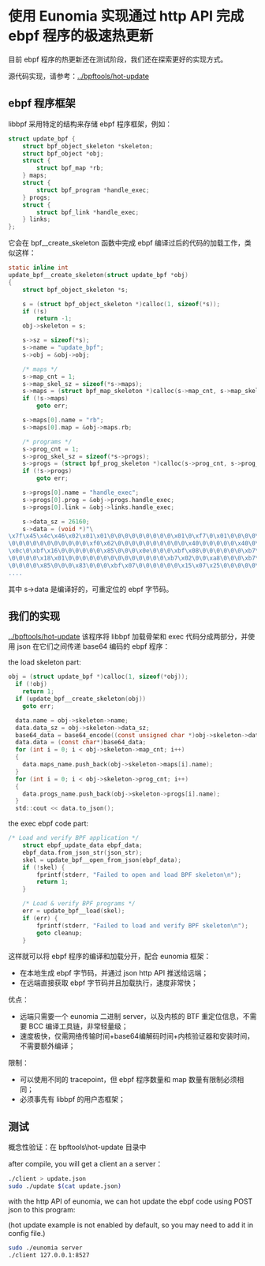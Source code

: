 # 使用 Eunomia 实现通过 http API 完成 ebpf 程序的极速热更新

目前 ebpf 程序的热更新还在测试阶段，我们还在探索更好的实现方式。

源代码实现，请参考：[../bpftools/hot-update](../bpftools/hot-update)

## ebpf 程序框架

libbpf 采用特定的结构来存储 ebpf 程序框架，例如：

```c
struct update_bpf {
	struct bpf_object_skeleton *skeleton;
	struct bpf_object *obj;
	struct {
		struct bpf_map *rb;
	} maps;
	struct {
		struct bpf_program *handle_exec;
	} progs;
	struct {
		struct bpf_link *handle_exec;
	} links;
};
```
它会在 bpf__create_skeleton 函数中完成 ebpf 编译过后的代码的加载工作，类似这样：

```c
static inline int
update_bpf__create_skeleton(struct update_bpf *obj)
{
	struct bpf_object_skeleton *s;

	s = (struct bpf_object_skeleton *)calloc(1, sizeof(*s));
	if (!s)
		return -1;
	obj->skeleton = s;

	s->sz = sizeof(*s);
	s->name = "update_bpf";
	s->obj = &obj->obj;

	/* maps */
	s->map_cnt = 1;
	s->map_skel_sz = sizeof(*s->maps);
	s->maps = (struct bpf_map_skeleton *)calloc(s->map_cnt, s->map_skel_sz);
	if (!s->maps)
		goto err;

	s->maps[0].name = "rb";
	s->maps[0].map = &obj->maps.rb;

	/* programs */
	s->prog_cnt = 1;
	s->prog_skel_sz = sizeof(*s->progs);
	s->progs = (struct bpf_prog_skeleton *)calloc(s->prog_cnt, s->prog_skel_sz);
	if (!s->progs)
		goto err;

	s->progs[0].name = "handle_exec";
	s->progs[0].prog = &obj->progs.handle_exec;
	s->progs[0].link = &obj->links.handle_exec;

	s->data_sz = 26160;
	s->data = (void *)"\
\x7f\x45\x4c\x46\x02\x01\x01\0\0\0\0\0\0\0\0\0\x01\0\xf7\0\x01\0\0\0\0\0\0\0\0\
\0\0\0\0\0\0\0\0\0\0\0\xf0\x62\0\0\0\0\0\0\0\0\0\0\x40\0\0\0\0\0\x40\0\x0d\0\
\x0c\0\xbf\x16\0\0\0\0\0\0\x85\0\0\0\x0e\0\0\0\xbf\x08\0\0\0\0\0\0\xb7\x09\0\0\
\0\0\0\0\x18\x01\0\0\0\0\0\0\0\0\0\0\0\0\0\0\xb7\x02\0\0\xa8\0\0\0\xb7\x03\0\0\
\0\0\0\0\x85\0\0\0\x83\0\0\0\xbf\x07\0\0\0\0\0\0\x15\x07\x25\0\0\0\0\0\x85\0\0\
....
```

其中 s->data 是编译好的，可重定位的 ebpf 字节码。

## 我们的实现

[../bpftools/hot-update](../bpftools/hot-update) 该程序将 libbpf 加载骨架和 exec 代码分成两部分，并使用 json 在它们之间传递 base64 编码的 ebpf 程序：

the load skeleton part:

```c
obj = (struct update_bpf *)calloc(1, sizeof(*obj));
  if (!obj)
    return 1;
  if (update_bpf__create_skeleton(obj))
    goto err;

  data.name = obj->skeleton->name;
  data.data_sz = obj->skeleton->data_sz;
  base64_data = base64_encode((const unsigned char *)obj->skeleton->data, data.data_sz, &base64_len);
  data.data = (const char*)base64_data;
  for (int i = 0; i < obj->skeleton->map_cnt; i++)
  {
    data.maps_name.push_back(obj->skeleton->maps[i].name);
  }
  for (int i = 0; i < obj->skeleton->prog_cnt; i++)
  {
    data.progs_name.push_back(obj->skeleton->progs[i].name);
  }
  std::cout << data.to_json();
```

the exec ebpf code part:

```c
/* Load and verify BPF application */
	struct ebpf_update_data ebpf_data;
	ebpf_data.from_json_str(json_str);
	skel = update_bpf__open_from_json(ebpf_data);
	if (!skel) {
		fprintf(stderr, "Failed to open and load BPF skeleton\n");
		return 1;
	}

	/* Load & verify BPF programs */
	err = update_bpf__load(skel);
	if (err) {
		fprintf(stderr, "Failed to load and verify BPF skeleton\n");
		goto cleanup;
	}
```

这样就可以将 ebpf 程序的编译和加载分开，配合 eunomia 框架：

- 在本地生成 ebpf 字节码，并通过 json http API 推送给远端；
- 在远端直接获取 ebpf 字节码并且加载执行，速度非常快；

优点：
- 远端只需要一个 eunomia 二进制 server，以及内核的 BTF 重定位信息，不需要 BCC 编译工具链，非常轻量级；
- 速度极快，仅需网络传输时间+base64编解码时间+内核验证器和安装时间，不需要额外编译；

限制：
- 可以使用不同的 tracepoint，但 ebpf 程序数量和 map 数量有限制必须相同；
- 必须事先有 libbpf 的用户态框架；

## 测试

概念性验证：在 bpftools\hot-update 目录中

after compile, you will get a client an a server：

```sh
./client > update.json
sudo ./update $(cat update.json)
```

with the http API of eunomia, we can hot update the ebpf code using POST json to this program:

(hot update example is not enabled by default, so you may need to add it in config file.)

```sh
sudo ./eunomia server
./client 127.0.0.1:8527
```
